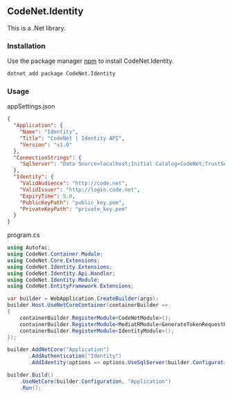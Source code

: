 ## CodeNet.Identity

This is a .Net library.

### Installation

Use the package manager [npm](https://www.nuget.org/packages/CodeNet.Identity/) to install CodeNet.Identity.

```bash
dotnet add package CodeNet.Identity
```

### Usage
appSettings.json
```json
{
  "Application": {
    "Name": "Identity",
    "Title": "CodeNet | Identity API",
    "Version": "v1.0"
  },
  "ConnectionStrings": {
    "SqlServer": "Data Source=localhost;Initial Catalog=CodeNet;TrustServerCertificate=true"
  },
  "Identity": {
    "ValidAudience": "http://code.net",
    "ValidIssuer": "http://login.code.net",
    "ExpiryTime": 5.0,
    "PublicKeyPath": "public_key.pem",
    "PrivateKeyPath": "private_key.pem"
  }
}
```
program.cs
```csharp
using Autofac;
using CodeNet.Container.Module;
using CodeNet.Core.Extensions;
using CodeNet.Identity.Extensions;
using CodeNet.Identity.Api.Handler;
using CodeNet.Identity.Module;
using CodeNet.EntityFramework.Extensions;

var builder = WebApplication.CreateBuilder(args);
builder.Host.UseNetCoreContainer(containerBuilder =>
{
    containerBuilder.RegisterModule<CodeNetModule>();
    containerBuilder.RegisterModule<MediatRModule<GenerateTokenRequestHandler>>();
    containerBuilder.RegisterModule<IdentityModule>();
});

builder.AddNetCore("Application")
       .AddAuthentication("Identity")
       .AddIdentity(options => options.UseSqlServer(builder.Configuration, "SqlServer"), "Identity");

builder.Build()
    .UseNetCore(builder.Configuration, "Application")
    .Run();
```
